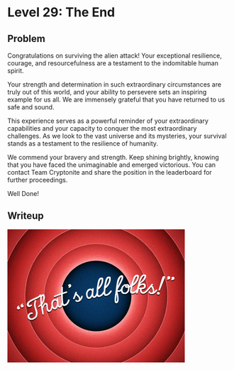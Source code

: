 # Level 29: The End

## Problem

Congratulations on surviving the alien attack!
Your exceptional resilience, courage, and resourcefulness are a testament to the indomitable human spirit.

Your strength and determination in such extraordinary circumstances are truly out of this world, and your ability to persevere sets an inspiring example for us all. We are immensely grateful that you have returned to us safe and sound.

This experience serves as a powerful reminder of your extraordinary capabilities and your capacity to conquer the most extraordinary challenges. As we look to the vast universe and its mysteries, your survival stands as a testament to the resilience of humanity.

We commend your bravery and strength. Keep shining brightly, knowing that you have faced the unimaginable and emerged victorious. You can contact Team Cryptonite and share the position in the leaderboard for further proceedings.

Well Done!

## Writeup

![Alt text](thatsallfolkx.png)
